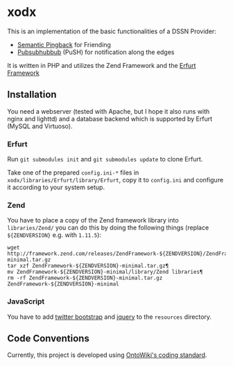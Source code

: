xodx
====

This is an implementation of the basic functionalities of a DSSN Provider:
* [Semantic Pingback](http://aksw.org/Projects/SemanticPingback) for Friending
* [Pubsubhubbub](http://code.google.com/p/pubsubhubbub/) (PuSH) for notification along the edges

It is written in PHP and utilizes the Zend Framework and the [Erfurt Framework](http://erfurt-framework.org/)

Installation
------------
You need a webserver (tested with Apache, but I hope it also runs with nginx and lighttd) and a database backend which is supported by Erfurt (MySQL and Virtuoso).

### Erfurt
Run `git submodules init` and `git submodules update` to clone Erfurt.

Take one of the prepared `config.ini-*` files in `xodx/libraries/Erfurt/library/Erfurt`, copy it to `config.ini` and configure it according to your system setup.

### Zend
You have to place a copy of the Zend framework library into `libraries/Zend/` you can do this by doing the following things (replace `${ZENDVERSION}` e.g. with `1.11.5`):

    wget http://framework.zend.com/releases/ZendFramework-${ZENDVERSION}/ZendFramework-${ZENDVERSION}-minimal.tar.gz
    tar xzf ZendFramework-${ZENDVERSION}-minimal.tar.gz¶
    mv ZendFramework-${ZENDVERSION}-minimal/library/Zend libraries¶
    rm -rf ZendFramework-${ZENDVERSION}-minimal.tar.gz ZendFramework-${ZENDVERSION}-minimal

### JavaScript
You have to add [twitter bootstrap](http://twitter.github.com/bootstrap/) and [jquery](http://jquery.com/) to the `resources` directory.

Code Conventions
----------------
Currently, this project is developed using [OntoWiki's coding standard](http://code.google.com/p/ontowiki/wiki/CodingStandard).
